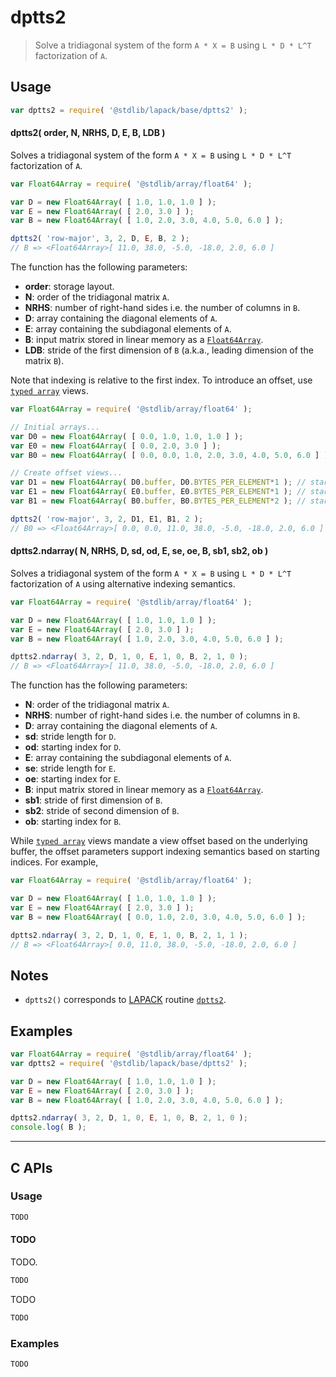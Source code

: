 <!--

@license Apache-2.0

Copyright (c) 2024 The Stdlib Authors.

Licensed under the Apache License, Version 2.0 (the "License");
you may not use this file except in compliance with the License.
You may obtain a copy of the License at

   http://www.apache.org/licenses/LICENSE-2.0

Unless required by applicable law or agreed to in writing, software
distributed under the License is distributed on an "AS IS" BASIS,
WITHOUT WARRANTIES OR CONDITIONS OF ANY KIND, either express or implied.
See the License for the specific language governing permissions and
limitations under the License.

-->

# dptts2

> Solve a tridiagonal system of the form `A * X = B` using `L * D * L^T` factorization of `A`.

<section class = "usage">

## Usage

```javascript
var dptts2 = require( '@stdlib/lapack/base/dptts2' );
```

#### dptts2( order, N, NRHS, D, E, B, LDB )

Solves a tridiagonal system of the form `A * X = B` using `L * D * L^T` factorization of `A`.

```javascript
var Float64Array = require( '@stdlib/array/float64' );

var D = new Float64Array( [ 1.0, 1.0, 1.0 ] );
var E = new Float64Array( [ 2.0, 3.0 ] );
var B = new Float64Array( [ 1.0, 2.0, 3.0, 4.0, 5.0, 6.0 ] );

dptts2( 'row-major', 3, 2, D, E, B, 2 );
// B => <Float64Array>[ 11.0, 38.0, -5.0, -18.0, 2.0, 6.0 ]
```

The function has the following parameters:

-   **order**: storage layout.
-   **N**: order of the tridiagonal matrix `A`.
-   **NRHS**: number of right-hand sides i.e. the number of columns in `B`.
-   **D**: array containing the diagonal elements of `A`.
-   **E**: array containing the subdiagonal elements of `A`.
-   **B**: input matrix stored in linear memory as a [`Float64Array`][mdn-float64array].
-   **LDB**: stride of the first dimension of `B` (a.k.a., leading dimension of the matrix `B`).

Note that indexing is relative to the first index. To introduce an offset, use [`typed array`][mdn-typed-array] views.

<!-- eslint-disable stdlib/capitalized-comments -->

```javascript
var Float64Array = require( '@stdlib/array/float64' );

// Initial arrays...
var D0 = new Float64Array( [ 0.0, 1.0, 1.0, 1.0 ] );
var E0 = new Float64Array( [ 0.0, 2.0, 3.0 ] );
var B0 = new Float64Array( [ 0.0, 0.0, 1.0, 2.0, 3.0, 4.0, 5.0, 6.0 ] );

// Create offset views...
var D1 = new Float64Array( D0.buffer, D0.BYTES_PER_ELEMENT*1 ); // start at 2nd element
var E1 = new Float64Array( E0.buffer, E0.BYTES_PER_ELEMENT*1 ); // start at 2nd element
var B1 = new Float64Array( B0.buffer, B0.BYTES_PER_ELEMENT*2 ); // start at 2nd element

dptts2( 'row-major', 3, 2, D1, E1, B1, 2 );
// B0 => <Float64Array>[ 0.0, 0.0, 11.0, 38.0, -5.0, -18.0, 2.0, 6.0 ]
```

#### dptts2.ndarray( N, NRHS, D, sd, od, E, se, oe, B, sb1, sb2, ob )

Solves a tridiagonal system of the form `A * X = B` using `L * D * L^T` factorization of `A` using alternative indexing semantics.

```javascript
var Float64Array = require( '@stdlib/array/float64' );

var D = new Float64Array( [ 1.0, 1.0, 1.0 ] );
var E = new Float64Array( [ 2.0, 3.0 ] );
var B = new Float64Array( [ 1.0, 2.0, 3.0, 4.0, 5.0, 6.0 ] );

dptts2.ndarray( 3, 2, D, 1, 0, E, 1, 0, B, 2, 1, 0 );
// B => <Float64Array>[ 11.0, 38.0, -5.0, -18.0, 2.0, 6.0 ]
```

The function has the following parameters:

-   **N**: order of the tridiagonal matrix `A`.
-   **NRHS**: number of right-hand sides i.e. the number of columns in `B`.
-   **D**: array containing the diagonal elements of `A`.
-   **sd**: stride length for `D`.
-   **od**: starting index for `D`.
-   **E**: array containing the subdiagonal elements of `A`.
-   **se**: stride length for `E`.
-   **oe**: starting index for `E`.
-   **B**: input matrix stored in linear memory as a [`Float64Array`][mdn-float64array].
-   **sb1**: stride of first dimension of `B`.
-   **sb2**: stride of second dimension of `B`.
-   **ob**: starting index for `B`.

While [`typed array`][mdn-typed-array] views mandate a view offset based on the underlying buffer, the offset parameters support indexing semantics based on starting indices. For example,

<!-- eslint-disable max-len -->

```javascript
var Float64Array = require( '@stdlib/array/float64' );

var D = new Float64Array( [ 1.0, 1.0, 1.0 ] );
var E = new Float64Array( [ 2.0, 3.0 ] );
var B = new Float64Array( [ 0.0, 1.0, 2.0, 3.0, 4.0, 5.0, 6.0 ] );

dptts2.ndarray( 3, 2, D, 1, 0, E, 1, 0, B, 2, 1, 1 );
// B => <Float64Array>[ 0.0, 11.0, 38.0, -5.0, -18.0, 2.0, 6.0 ]
```

</section>

<!-- /.usage -->

<section class="notes">

## Notes

-   `dptts2()` corresponds to [LAPACK][LAPACK] routine [`dptts2`][dptts2].

</section>

<!-- /.notes -->

<section class="examples">

## Examples

<!-- eslint no-undef: "error" -->

```javascript
var Float64Array = require( '@stdlib/array/float64' );
var dptts2 = require( '@stdlib/lapack/base/dptts2' );

var D = new Float64Array( [ 1.0, 1.0, 1.0 ] );
var E = new Float64Array( [ 2.0, 3.0 ] );
var B = new Float64Array( [ 1.0, 2.0, 3.0, 4.0, 5.0, 6.0 ] );

dptts2.ndarray( 3, 2, D, 1, 0, E, 1, 0, B, 2, 1, 0 );
console.log( B );
```

</section>

<!-- /.examples -->

<!-- C interface documentation. -->

* * *

<section class="c">

## C APIs

<!-- Section to include introductory text. Make sure to keep an empty line after the intro `section` element and another before the `/section` close. -->

<section class="intro">

</section>

<!-- /.intro -->

<!-- C usage documentation. -->

<section class="usage">

### Usage

```c
TODO
```

#### TODO

TODO.

```c
TODO
```

TODO

```c
TODO
```

</section>

<!-- /.usage -->

<!-- C API usage notes. Make sure to keep an empty line after the `section` element and another before the `/section` close. -->

<section class="notes">

</section>

<!-- /.notes -->

<!-- C API usage examples. -->

<section class="examples">

### Examples

```c
TODO
```

</section>

<!-- /.examples -->

</section>

<!-- /.c -->

<!-- Section for related `stdlib` packages. Do not manually edit this section, as it is automatically populated. -->

<section class="related">

</section>

<!-- /.related -->

<!-- Section for all links. Make sure to keep an empty line after the `section` element and another before the `/section` close. -->

<section class="links">

[lapack]: https://www.netlib.org/lapack/explore-html/

[dptts2]: https://www.netlib.org/lapack/explore-html/d5/d5d/group__ptts2_ga35fdfa6109e8f9cbfbde271814bf0b27.html#ga35fdfa6109e8f9cbfbde271814bf0b27

[mdn-float64array]: https://developer.mozilla.org/en-US/docs/Web/JavaScript/Reference/Global_Objects/Float64Array

[mdn-typed-array]: https://developer.mozilla.org/en-US/docs/Web/JavaScript/Reference/Global_Objects/TypedArray

</section>

<!-- /.links -->
